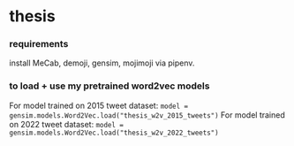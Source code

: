# thesis

### requirements
install MeCab, demoji, gensim, mojimoji via pipenv.

### to load + use my pretrained word2vec models
For model trained on 2015 tweet dataset: `model = gensim.models.Word2Vec.load("thesis_w2v_2015_tweets")`
For model trained on 2022 tweet dataset: `model = gensim.models.Word2Vec.load("thesis_w2v_2022_tweets")`
